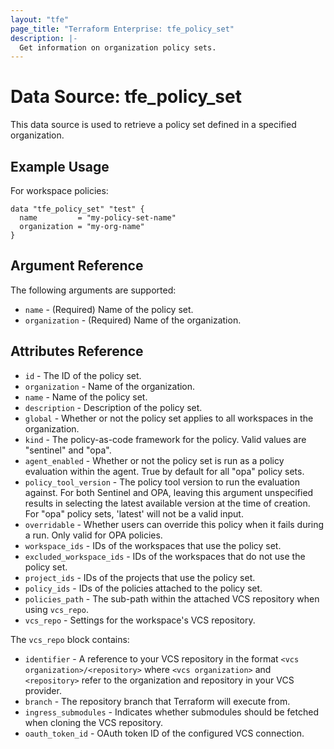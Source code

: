 ```yaml
---
layout: "tfe"
page_title: "Terraform Enterprise: tfe_policy_set"
description: |-
  Get information on organization policy sets.
---
```


# Data Source: tfe_policy_set

This data source is used to retrieve a policy set defined in a specified organization.

## Example Usage

For workspace policies:

```hcl
data "tfe_policy_set" "test" {
  name         = "my-policy-set-name"
  organization = "my-org-name"
}
```

## Argument Reference

The following arguments are supported:

* `name` - (Required) Name of the policy set.
* `organization` - (Required) Name of the organization.

## Attributes Reference

* `id` - The ID of the policy set.
* `organization` - Name of the organization.
* `name` - Name of the policy set.
* `description` - Description of the policy set.
* `global` - Whether or not the policy set applies to all workspaces in the organization.
* `kind` - The policy-as-code framework for the policy. Valid values are "sentinel" and "opa".
* `agent_enabled` - Whether or not the policy set is run as a policy evaluation within the agent. True by default for all "opa" policy sets.
* `policy_tool_version` - The policy tool version to run the evaluation against. For both Sentinel and OPA,
  leaving this argument unspecified results in selecting the latest available version at the time of creation.
  For "opa" policy sets, 'latest' will not be a valid input.
* `overridable` - Whether users can override this policy when it fails during a run. Only valid for OPA policies.
* `workspace_ids` - IDs of the workspaces that use the policy set.
* `excluded_workspace_ids` - IDs of the workspaces that do not use the policy set.
* `project_ids` - IDs of the projects that use the policy set.
* `policy_ids` - IDs of the policies attached to the policy set.
* `policies_path` - The sub-path within the attached VCS repository when using `vcs_repo`.
* `vcs_repo` - Settings for the workspace's VCS repository.

The `vcs_repo` block contains:

* `identifier` - A reference to your VCS repository in the format `<vcs organization>/<repository>`
  where `<vcs organization>` and `<repository>` refer to the organization and repository in your VCS
  provider.
* `branch` - The repository branch that Terraform will execute from.
* `ingress_submodules` - Indicates whether submodules should be fetched when
  cloning the VCS repository.
* `oauth_token_id` - OAuth token ID of the configured VCS connection.

